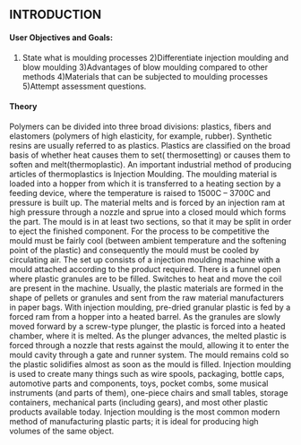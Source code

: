 ## INTRODUCTION<br>

#### User Objectives and Goals:

  1) State what is moulding processes
  2)Differentiate injection moulding and blow moulding
  3)Advantages of blow moulding compared to other methods
  4)Materials that can be subjected to moulding processes
  5)Attempt assessment questions.



#### Theory
Polymers can be divided into three broad divisions: plastics, fibers and elastomers (polymers of high elasticity, for example, rubber). Synthetic resins are usually referred to as plastics. Plastics are classified on the broad basis of whether heat causes them to set( thermosetting) or causes them to soften and melt(thermoplastic). An important industrial method of producing articles of thermoplastics is Injection Moulding. The moulding material is loaded into a hopper from which it is transferred to a heating section by a feeding device, where the temperature is raised to 1500C – 3700C and pressure is built up. The material melts and is forced by an injection ram at high pressure through a nozzle and sprue into a closed mould which forms the part. The mould is in at least two sections, so that it may be split in order to eject the finished component. For the process to be competitive the mould must be fairly cool (between ambient temperature and the softening point of the plastic) and consequently the mould must be cooled by circulating air.
The set up consists of a injection moulding machine with a mould attached according to the product required. There is a funnel open where plastic granules are to be filled. Switches to heat and move the coil are present in the machine. Usually, the plastic materials are formed in the shape of pellets or granules and sent from the raw material manufacturers in paper bags. With injection moulding, pre-dried granular plastic is fed by a forced ram from a hopper into a heated barrel. As the granules are slowly moved forward by a screw-type plunger, the plastic is forced into a heated chamber, where it is melted. As the plunger advances, the melted plastic is forced through a nozzle that rests against the mould, allowing it to enter the mould cavity through a gate and runner system. The mould remains cold so the plastic solidifies almost as soon as the mould is filled.
Injection moulding is used to create many things such as wire spools, packaging, bottle caps, automotive parts and components, toys, pocket combs, some musical instruments (and parts of them), one-piece chairs and small tables, storage containers, mechanical parts (including gears), and most other plastic products available today. Injection moulding is the most common modern method of manufacturing plastic parts; it is ideal for producing high volumes of the same object.




<br>


